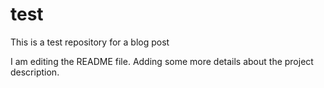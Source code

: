 # test
This is a test repository for a blog post

I am editing the README file. Adding some more details about the project description.
